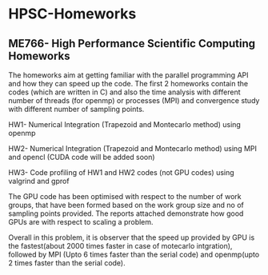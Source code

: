 # HPSC-Homeworks
## ME766- High Performance Scientific Computing Homeworks

The homeworks aim at getting familiar with the parallel programming API and how they can speed up the code. The first 2 homeworks contain the codes (which are written in C) and also the time analysis with different number of threads (for openmp) or processes (MPI) and convergence study with different number of sampling points. 

HW1- Numerical Integration (Trapezoid and Montecarlo method) using openmp

HW2- Numerical Integration (Trapezoid and Montecarlo method) using MPI and opencl (CUDA code will be added soon)

HW3- Code profiling of HW1 and HW2 codes (not GPU codes) using valgrind and gprof

The GPU code has been optimised with respect to the number of work groups, that have been formed based on the work group size and no of sampling points provided. The reports attached demonstrate how good GPUs are with respect to scaling a problem.

Overall in this problem, it is observer that the speed up provided by GPU is the fastest(about 2000 times faster in case of motecarlo intgration), followed by MPI (Upto 6 times faster than the serial code) and openmp(upto 2 times faster than the serial code).
